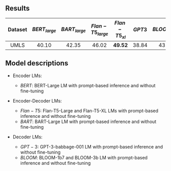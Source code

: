 
## Results

|  Dataset   | $BERT_{large}$ | $BART_{large}$ | $Flan-T5_{large}$ | $Flan-T5_{xl}$ | $GPT3$ | $BLOOM_{1b7}$ | $BLOOM_{3b}$ | $Flan-T5_{large}-ours$ |
|:----------:|:--------------:|:--------------:|:-----------------:|:--------------:|:------:|:-------------:|:------------:|:----------------------:|
|  UMLS      |     40.10      |     42.35      |       46.02       |   **49.52**    | 38.84  |     43.12     |    42.70     |         49.05          |



## Model descriptions

- Encoder LMs:
  * $BERT$: BERT-Large LM with prompt-based inference and without fine-tuning

- Encoder-Decoder LMs:
  * $Flan-T5$: Flan-T5-Large and Flan-T5-XL LMs with prompt-based inference and without fine-tuning
  * $BART$: BART-Large LM with prompt-based inference and without fine-tuning

- Decoder LMs: 
  * $GPT-3$: GPT-3-babbage-001 LM with prompt-based inference and without fine-tuning
  * $BLOOM$: BLOOM-1b7 and BLOOM-3b LM with prompt-based inference and without fine-tuning